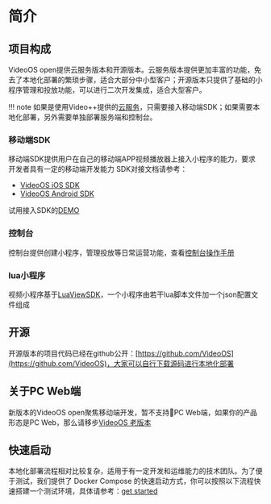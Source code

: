 # 简介

## 项目构成
VideoOS open提供云服务版本和开源版本。云服务版本提供更加丰富的功能，免去了本地化部署的繁琐步骤，适合大部分中小型客户；开源版本只提供了基础的小程序管理和投放功能，可以进行二次开发集成，适合大型客户。

!!! note
    如果是使用Video++提供的[云服务](https://os-saas.videojj.com)，只需要接入移动端SDK；如果需要本地化部署，另外需要单独部署服务端和控制台。

### 移动端SDK
移动端SDK提供用户在自己的移动端APP视频播放器上接入小程序的能力，要求开发者具有一定的移动端开发能力
SDK对接文档请参考：  

* [VideoOS iOS SDK](iOS-SDK.md)
* [VideoOS Android SDK](Android-SDK.md)

试用接入SDK的[DEMO](demo.md)

### 控制台
控制台提供创建小程序，管理投放等日常运营功能，查看[控制台操作手册](manual.md)

### lua小程序
视频小程序基于[LuaViewSDK](https://github.com/alibaba/LuaViewSDK)，一个小程序由若干lua脚本文件加一个json配置文件组成

## 开源
开源版本的项目代码已经在github公开：[https://github.com/VideoOS](https://github.com/VideoOS)，大家可以自行下载源码进行本地化部署

## 关于PC Web端
新版本的VideoOS open聚焦移动端开发，暂不支持PC Web端，如果你的产品形态是PC Web，那么请移步[VideoOS 老版本](oldversion.md)

## 快速启动
本地化部署流程相对比较复杂，适用于有一定开发和运维能力的技术团队。为了便于测试，我们提供了 Docker Compose 的快速启动方式，你可以按照以下流程快速搭建一个测试环境，具体请参考：[get started](get-started.md)
